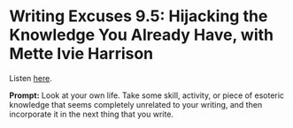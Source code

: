 # Writing Excuses 9.5: Hijacking the Knowledge You Already Have, with Mette Ivie Harrison 

Listen [here](http://www.writingexcuses.com/2014/02/02/writing-excuses-9-5-hijacking-the-knowledge-you-already-have-with-mette-ivie-harrison/). 

**Prompt:** Look at your own life. Take some skill, activity, or piece of esoteric knowledge that seems completely unrelated to your writing, and then incorporate it in the next thing that you write.